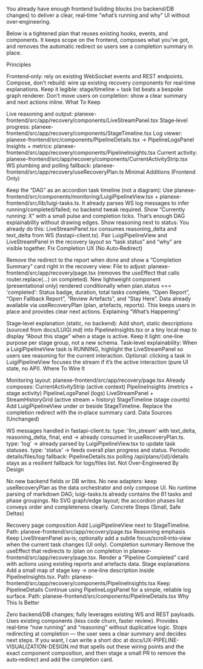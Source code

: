 You already have enough frontend building blocks (no backend/DB changes) to deliver a clear, real‑time “what’s running and why” UI without over‑engineering.

Below is a tightened plan that reuses existing hooks, events, and components. It keeps scope on the frontend, composes what you’ve got, and removes the automatic redirect so users see a completion summary in place.

Principles

Frontend‑only: rely on existing WebSocket events and REST endpoints.
Compose, don’t rebuild: wire up existing recovery components for real‑time explanations.
Keep it legible: stage/timeline + task list beats a bespoke graph renderer.
Don’t move users on completion: show a clear summary and next actions inline.
What To Keep

Live reasoning and output: planexe-frontend/src/app/recovery/components/LiveStreamPanel.tsx
Stage‑level progress: planexe-frontend/src/app/recovery/components/StageTimeline.tsx
Log viewer: planexe-frontend/src/components/PipelineDetails.tsx → PipelineLogsPanel
Insights + metrics: planexe-frontend/src/app/recovery/components/PipelineInsights.tsx
Current activity: planexe-frontend/src/app/recovery/components/CurrentActivityStrip.tsx
WS plumbing and polling fallback: planexe-frontend/src/app/recovery/useRecoveryPlan.ts
Minimal Additions (Frontend Only)

Keep the “DAG” as an accordion task timeline (not a diagram):
Use planexe-frontend/src/components/monitoring/LuigiPipelineView.tsx + planexe-frontend/src/lib/luigi-tasks.ts.
It already parses WS log messages to infer running/completed/failed; no backend tweak required.
Show “Currently running: X” with a small pulse and completion ticks. That’s enough DAG explainability without drawing edges.
Show reasoning next to status:
You already do this: LiveStreamPanel.tsx consumes reasoning_delta and text_delta from WS (fastapi-client.ts).
Pair LuigiPipelineView and LiveStreamPanel in the recovery layout so “task status” and “why” are visible together.
Fix Completion UX (No Auto‑Redirect)

Remove the redirect to the report when done and show a “Completion Summary” card right in the recovery view:
File to adjust: planexe-frontend/src/app/recovery/page.tsx (removes the useEffect that calls router.replace(...) on completed).
New lightweight component (presentational only) rendered conditionally when plan.status === 'completed':
Status badge, duration, total tasks complete, “Open Report”, “Open Fallback Report”, “Review Artefacts”, and “Stay Here”.
Data already available via useRecoveryPlan (plan, artefacts, reports).
This keeps users in place and provides clear next actions.
Explaining “What’s Happening”

Stage‑level explanation (static, no backend):
Add short, static descriptions (sourced from docs/LUIGI.md) into PipelineInsights.tsx or a tiny local map to display “About this stage” when a stage is active.
Keep it light: one‑line purpose per stage group, not a new schema.
Task‑level explainability:
When a LuigiPipelineView task is RUNNING, highlight the LiveStreamPanel so users see reasoning for the current interaction.
Optional: clicking a task in LuigiPipelineView focuses the stream if it’s the active interaction (pure UI state, no API).
Where To Wire It

Monitoring layout: planexe-frontend/src/app/recovery/page.tsx
Already composes:
CurrentActivityStrip (active context)
PipelineInsights (metrics + stage activity)
PipelineLogsPanel (logs)
LiveStreamPanel + StreamHistoryGrid (active stream + history)
StageTimeline (stage counts)
Add LuigiPipelineView under or beside StageTimeline.
Replace the completion redirect with the in‑place summary card.
Data Sources (Unchanged)

WS messages handled in fastapi-client.ts:
type: 'llm_stream' with text_delta, reasoning_delta, final, end → already consumed in useRecoveryPlan.ts.
type: 'log' → already parsed by LuigiPipelineView.tsx to update task statuses.
type: 'status' → feeds overall plan progress and status.
Periodic details/files/log fallback:
PipelineDetails.tsx polling /api/plans/{id}/details stays as a resilient fallback for logs/files list.
Not Over‑Engineered By Design

No new backend fields or DB writes.
No new adapters: keep useRecoveryPlan as the data orchestrator and only compose UI.
No runtime parsing of markdown DAG; luigi-tasks.ts already contains the 61 tasks and phase groupings.
No SVG graph/edge layout; the accordion phases list conveys order and completeness clearly.
Concrete Steps (Small, Safe Deltas)

Recovery page composition
Add LuigiPipelineView next to StageTimeline. Path: planexe-frontend/src/app/recovery/page.tsx
Reasoning emphasis
Keep LiveStreamPanel as‑is; optionally add a subtle focus/scroll‑into‑view when the current task changes (UI only).
Completion summary
Remove the useEffect that redirects to /plan on completion in planexe-frontend/src/app/recovery/page.tsx.
Render a “Pipeline Completed” card with actions using existing reports and artefacts data.
Stage explanations
Add a small map of stage key → one‑line description inside PipelineInsights.tsx. Path: planexe-frontend/src/app/recovery/components/PipelineInsights.tsx
Keep PipelineDetails
Continue using PipelineLogsPanel for a simple, reliable log surface. Path: planexe-frontend/src/components/PipelineDetails.tsx
Why This Is Better

Zero backend/DB changes; fully leverages existing WS and REST payloads.
Uses existing components (less code churn, faster review).
Provides real‑time “now running” and “reasoning” without duplicative logic.
Stops redirecting at completion — the user sees a clear summary and decides next steps.
If you want, I can write a short doc at docs/UX-PIPELINE-VISUALIZATION-DESIGN.md that spells out these wiring points and the exact component composition, and then stage a small PR to remove the auto‑redirect and add the completion card.